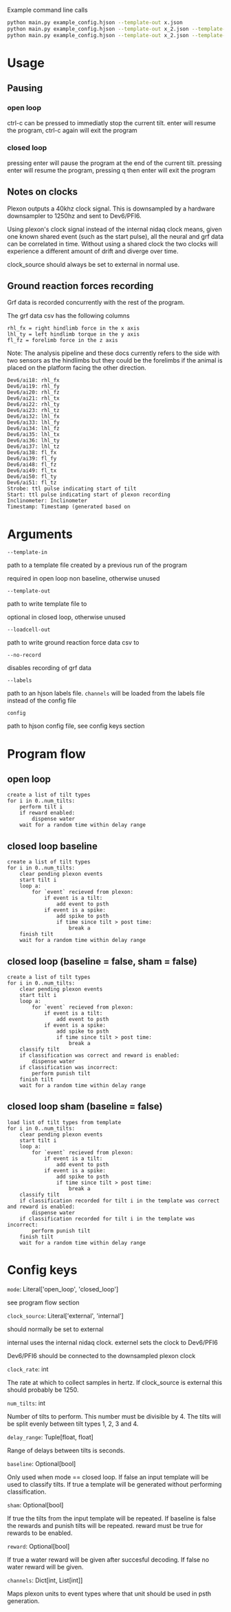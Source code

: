 
Example command line calls
```bash
python main.py example_config.hjson --template-out x.json
python main.py example_config.hjson --template-out x_2.json --template-in x.json
python main.py example_config.hjson --template-out x_2.json --template-in x.json --loadcell-out grf_data.csv
```

# Usage

## Pausing

### open loop

ctrl-c can be pressed to immediatly stop the current tilt. enter will resume the program, ctrl-c again will exit the program

### closed loop

pressing enter will pause the program at the end of the current tilt. pressing enter will resume the program, pressing q then enter will exit the program

## Notes on clocks

Plexon outputs a 40khz clock signal. This is downsampled by a hardware downsampler to 1250hz and sent to Dev6/PFI6.

Using plexon's clock signal instead of the internal nidaq clock means, given one known shared event (such as the start pulse), all the neural and grf data can be correlated in time. Without using a shared clock the two clocks will experience a different amount of drift and diverge over time.

clock_source should always be set to external in normal use.

## Ground reaction forces recording

Grf data is recorded concurrently with the rest of the program.

The grf data csv has the following columns

```
rhl_fx = right hindlimb force in the x axis
lhl_ty = left hindlimb torque in the y axis
fl_fz = forelimb force in the z axis
```

Note: The analysis pipeline and these docs currently refers to the side with two sensors as the hindlimbs but they could be the forelimbs if the animal is placed on the platform facing the other direction.

```
Dev6/ai18: rhl_fx
Dev6/ai19: rhl_fy
Dev6/ai20: rhl_fz
Dev6/ai21: rhl_tx
Dev6/ai22: rhl_ty
Dev6/ai23: rhl_tz
Dev6/ai32: lhl_fx
Dev6/ai33: lhl_fy
Dev6/ai34: lhl_fz
Dev6/ai35: lhl_tx
Dev6/ai36: lhl_ty
Dev6/ai37: lhl_tz
Dev6/ai38: fl_fx
Dev6/ai39: fl_fy
Dev6/ai48: fl_fz
Dev6/ai49: fl_tx
Dev6/ai50: fl_ty
Dev6/ai51: fl_tz
Strobe: ttl pulse indicating start of tilt
Start: ttl pulse indicating start of plexon recording
Inclinometer: Inclinometer
Timestamp: Timestamp (generated based on 
```

# Arguments

`--template-in`

path to a template file created by a previous run of the program

required in open loop non baseline, otherwise unused

`--template-out`

path to write template file to

optional in closed loop, otherwise unused

`--loadcell-out`

path to write ground reaction force data csv to

`--no-record`

disables recording of grf data

`--labels`

path to an hjson labels file. `channels` will be loaded from the labels file instead of the config file

`config`

path to hjson config file, see config keys section

# Program flow

## open loop

```
create a list of tilt types
for i in 0..num_tilts:
    perform tilt i
    if reward enabled:
        dispense water
    wait for a random time within delay range
```

## closed loop baseline

```
create a list of tilt types
for i in 0..num_tilts:
    clear pending plexon events
    start tilt i
    loop a:
        for `event` recieved from plexon:
            if event is a tilt:
                add event to psth
            if event is a spike:
                add spike to psth
                if time since tilt > post time:
                    break a
    finish tilt
    wait for a random time within delay range
```

## closed loop (baseline = false, sham = false)

```
create a list of tilt types
for i in 0..num_tilts:
    clear pending plexon events
    start tilt i
    loop a:
        for `event` recieved from plexon:
            if event is a tilt:
                add event to psth
            if event is a spike:
                add spike to psth
                if time since tilt > post time:
                    break a
    classify tilt
    if classification was correct and reward is enabled:
        dispense water
    if classification was incorrect:
        perform punish tilt
    finish tilt
    wait for a random time within delay range
```

## closed loop sham (baseline = false)

```
load list of tilt types from template
for i in 0..num_tilts:
    clear pending plexon events
    start tilt i
    loop a:
        for `event` recieved from plexon:
            if event is a tilt:
                add event to psth
            if event is a spike:
                add spike to psth
                if time since tilt > post time:
                    break a
    classify tilt
    if classification recorded for tilt i in the template was correct and reward is enabled:
        dispense water
    if classification recorded for tilt i in the template was incorrect:
        perform punish tilt
    finish tilt
    wait for a random time within delay range
```

# Config keys

`mode`: Literal['open_loop', 'closed_loop']

see program flow section

`clock_source`: Literal['external', 'internal']

should normally be set to external

internal uses the internal nidaq clock. externel sets the clock to Dev6/PFI6

Dev6/PFI6 should be connected to the downsampled plexon clock

`clock_rate`: int

The rate at which to collect samples in hertz.
If clock_source is external this should probably be 1250.

`num_tilts`: int

Number of tilts to perform. This number must be divisible by 4. The tilts will be split evenly between tilt types 1, 2, 3 and 4.

`delay_range`: Tuple[float, float]

Range of delays between tilts is seconds.

`baseline`: Optional[bool]

Only used when mode == closed loop. If false an input template will be used to classify tilts. If true a template will be generated without performing classification.

`sham`: Optional[bool]

If true the tilts from the input template will be repeated. If baseline is false the rewards and punish tilts will be repeated. reward must be true for rewards to be enabled.

`reward`: Optional[bool]

If true a water reward will be given after succesful decoding. If false no water reward will be given.

`channels`: Dict[int, List[int]]

Maps plexon units to event types where that unit should be used in psth generation.
